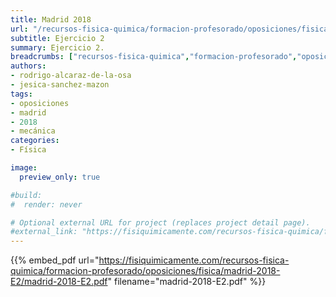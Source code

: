 ```yaml
---
title: Madrid 2018
url: "/recursos-fisica-quimica/formacion-profesorado/oposiciones/fisica/madrid-2018-E2"
subtitle: Ejercicio 2
summary: Ejercicio 2.
breadcrumbs: ["recursos-fisica-quimica","formacion-profesorado","oposiciones","fisica"]
authors:
- rodrigo-alcaraz-de-la-osa
- jesica-sanchez-mazon
tags:
- oposiciones
- madrid
- 2018
- mecánica
categories:
- Física

image:
  preview_only: true

#build:
#  render: never

# Optional external URL for project (replaces project detail page).
#external_link: "https://fisiquimicamente.com/recursos-fisica-quimica/formacion-profesorado/oposiciones/fisica/madrid-2018-e2/madrid-2018-e2.pdf"
---
```


{{% embed_pdf url="https://fisiquimicamente.com/recursos-fisica-quimica/formacion-profesorado/oposiciones/fisica/madrid-2018-E2/madrid-2018-E2.pdf" filename="madrid-2018-E2.pdf" %}}